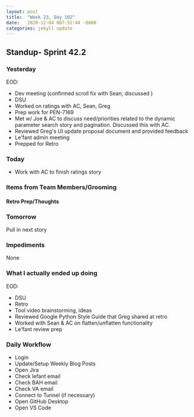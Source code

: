 ```yaml
---
layout: post
title:  "Week 23, Day 102"
date:   2020-12-04 007:52:44 -0600
categories: jekyll update
---
```


## Standup- Sprint 42.2
  
### Yesterday
EOD:
* Dev meeting (confirmed scroll fix with Sean, discussed )
* DSU
* Worked on ratings with AC, Sean, Greg
* Prep work for PEN-7169
* Met w/ Joe & AC to discuss need/priorities related to the dynamic parameter search story and pagination. Discussed this with AC.
* Reviewed Greg's UI update proposal document and provided feedback
* Le'fant admin meeting
* Prepped for Retro

### Today
* Work with AC to finish ratings story

### Items from Team Members/Grooming

#### Retro Prep/Thoughts

### Tomorrow
Pull in next story

### Impediments
None

### What I actually ended up doing
EOD:
* DSU
* Retro
* Tool video brainstorming, ideas
* Reviewed Google Python Style Guide that Greg shared at retro
* Worked with Sean & AC on flatten/unflatten functionality
* Le'fant review prep



### Daily Workflow
* Login
* Update/Setup Weekly Blog Posts
* Open Jira
* Check lefant email
* Check BAH email
* Check VA email
* Connect to Tunnel (if necessary)
* Open GitHub Desktop
* Open VS Code

